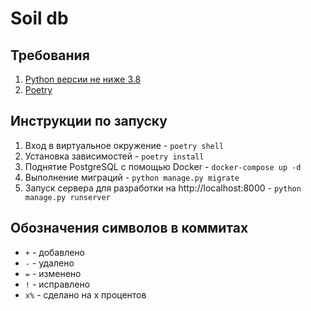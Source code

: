 # Soil db

## Требования

1. [Python версии не ниже 3.8](https://www.python.org/)
2. [Poetry](https://python-poetry.org/)

##  Инструкции по запуску

1. Вход в виртуальное окружение - `poetry shell`
2. Установка зависимостей - `poetry install`
3. Поднятие PostgreSQL с помощью Docker - `docker-compose up -d`
4. Выполнение миграций - `python manage.py migrate` 
5. Запуск сервера для разработки на http://localhost:8000 - `python manage.py runserver`

## Обозначения символов в коммитах

- `+` - добавлено
- `-` - удалено
- `=` - изменено
- `!` - исправлено
- `x%` - сделано на x процентов
